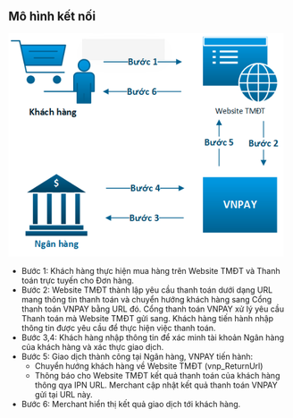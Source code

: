 ## Mô hình kết nối
<p>
    <img src="https://github.com/ThuyDuong2411/vnpaydocs/blob/master/docs/img/mohinh.png">
</p>

* Bước 1: Khách hàng thực hiện mua hàng trên Website TMĐT và Thanh toán trực tuyến cho Đơn hàng.
* Bước 2: Website TMĐT thành lập yêu cầu thanh toán dưới dạng URL mang thông tin thanh toán và chuyển hướng khách hàng sang Cổng thanh toán VNPAY bằng URL đó.
    Cổng thanh toán VNPAY xử lý yêu cầu Thanh toán mà Website TMĐT gửi sang. Khách hàng tiến hành nhập thông tin được yêu cầu để thực hiện việc thanh toán.
* Bước 3,4: Khách hàng nhập thông tin để xác minh tài khoản Ngân hàng của khách hàng và xác thực giao dịch.
* Bước 5: Giao dịch thành công tại Ngân hàng, VNPAY tiến hành: 
    - Chuyển hướng khách hàng về Website TMĐT (vnp_ReturnUrl)
    - Thông báo cho Website TMĐT kết quả thanh toán của khách hàng thông qya IPN URL. Merchant cập nhật kết quả thanh toán VNPAY gửi tại URL này.
* Bước 6: Merchant hiển thị kết quả giao dịch tới khách hàng.
